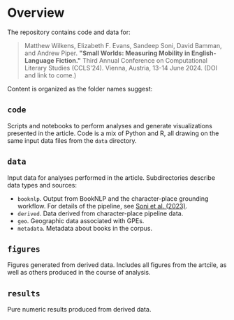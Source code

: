 # Overview

The repository contains code and data for:

> Matthew Wilkens, Elizabeth F. Evans, Sandeep Soni, David Bamman, and Andrew Piper. **"Small Worlds: Measuring Mobility in English-Language Fiction."** Third Annual Conference on Computational Literary Studies (CCLS'24). Vienna, Austria, 13-14 June 2024. (DOI and link to come.)

Content is organized as the folder names suggest:

## `code`

Scripts and notebooks to perform analyses and generate visualizations presented in the article. Code is a mix of Python and R, all drawing on the same input data files from the `data` directory.

## `data`

Input data for analyses performed in the article. Subdirectories describe data types and sources:

  * `booknlp`. Output from BookNLP and the character-place grounding workflow. For details of the pipeline, see [Soni et al. (2023)](https://aclanthology.org/2023.acl-long.655/).
  * `derived`. Data derived from character-place pipeline data.
  * `geo`. Geographic data associated with GPEs.
  * `metadata`. Metadata about books in the corpus.

## `figures`

Figures generated from derived data. Includes all figures from the artcile, as well as others produced in the course of analysis.

## `results`

Pure numeric results produced from derived data.